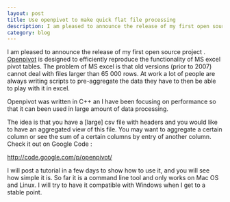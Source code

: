 ```yaml
---
layout: post
title: Use openpivot to make quick flat file processing
description: I am pleased to announce the release of my first open source project .Openpivot was designed to efficiently reproduce the functionality of MS excel pivot tables
category: blog
---
```


I am pleased to announce the release of my first open source project . <a href="http://code.google.com/p/openpivot/" target="_blank">Openpivot</a> is designed to efficiently reproduce the functionality of MS excel pivot tables. The problem of MS excel is that old versions (prior to 2007) cannot deal with files larger than 65 000 rows. At work a lot of people are always writing scripts to pre-aggregate the data they have to then be able to play with it in excel.

Openpivot was written in C++ an I have been focusing on performance so that it can been used in large amount of data processing.

The idea is that you have a [large] csv file with headers and you would like to have an aggregated view of this file. You may want to aggregate a certain column or see the sum of a certain columns by entry of another column.
Check it out on Google Code :

<a href="http://code.google.com/p/openpivot/" target="_blank"> http://code.google.com/p/openpivot/</a>

I will post a tutorial in a few days to show how to use it, and you will see how simple it is. So far it is a command line tool and only works on Mac OS and Linux. I will try to have it compatible with Windows when I get to a stable point.
